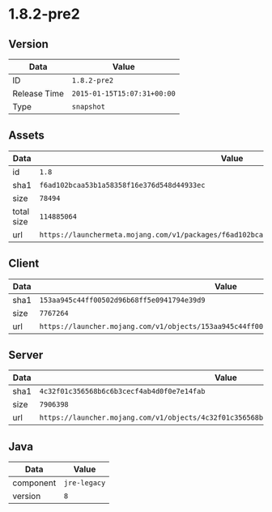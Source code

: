 # 1.8.2-pre2

## Version

|**Data**        | **Value**                 |
|----------------|-------------------------|
| ID   | ```1.8.2-pre2```   |
| Release Time   | ```2015-01-15T15:07:31+00:00```   |
| Type   | ```snapshot```   |

## Assets

|**Data**        | **Value**                 |
|----------------|-------------------------|
| id   | ```1.8```   |
| sha1   | ```f6ad102bcaa53b1a58358f16e376d548d44933ec```   |
| size   | ```78494```   |
| total size  | ```114885064```  |
| url       | ```https://launchermeta.mojang.com/v1/packages/f6ad102bcaa53b1a58358f16e376d548d44933ec/1.8.json``` |

## Client

|**Data**        | **Value**                 |
|----------------|-------------------------|
| sha1   | ```153aa945c44ff00502d96b68ff5e0941794e39d9```   |
| size   | ```7767264```   |
| url       | ```https://launcher.mojang.com/v1/objects/153aa945c44ff00502d96b68ff5e0941794e39d9/client.jar``` |

## Server

|**Data**        | **Value**                 |
|----------------|-------------------------|
| sha1   | ```4c32f01c356568b6c6b3cecf4ab4d0f0e7e14fab```   |
| size   | ```7906398```   |
| url       | ```https://launcher.mojang.com/v1/objects/4c32f01c356568b6c6b3cecf4ab4d0f0e7e14fab/server.jar``` |

## Java

|**Data**        | **Value**                 |
|----------------|-------------------------|
| component   | ```jre-legacy```   |
| version   | ```8```   |